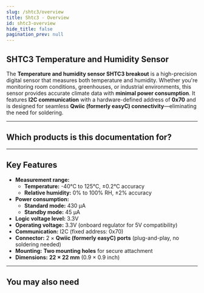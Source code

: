 ```yaml
---
slug: /shtc3/overview
title: Shtc3 - Overview
id: shtc3-overview
hide_title: false
pagination_prev: null
---
```


## SHTC3 Temperature and Humidity Sensor

The **Temperature and humidity sensor SHTC3 breakout** is a high-precision digital sensor that measures both temperature and humidity. Whether you're monitoring room conditions, greenhouses, or industrial environments, this sensor provides accurate climate data with **minimal power consumption**. It features **I2C communication** with a hardware-defined address of **0x70** and is designed for seamless **Qwiic (formerly easyC) connectivity**—eliminating the need for soldering.

<CenteredImage src="/img/shtc3/333032.jpg" alt="SHTC3 Temperature and Humidity Sensor" caption="SHTC3 Temperature and Humidity Sensor" />

---

## Which products is this documentation for?

<QuickLink 
  title="Temperature and humidity sensor SHTC3 breakout" 
  description="333032"
  url="https://soldered.com/product/temperature-and-humidity-sensor-shtc3-breakout/"
  image="/img/shtc3/333032.jpg" 
/>


---

## Key Features

- **Measurement range:**  
  - **Temperature:** -40°C to 125°C, ±0.2°C accuracy  
  - **Relative humidity:** 0% to 100% RH, ±2% accuracy  
- **Power consumption:**  
  - **Standard mode:** 430 µA  
  - **Standby mode:** 45 µA  
- **Logic voltage level:** 3.3V  
- **Operating voltage:** 3.3V (onboard regulator for 5V compatibility)  
- **Communication:** I2C (fixed address: 0x70)  
- **Connector:** 2 × **Qwiic (formerly easyC) ports** (plug-and-play, no soldering needed)  
- **Mounting:** **Two mounting holes** for secure attachment  
- **Dimensions:** **22 × 22 mm** (0.9 × 0.9 inch)  

---

## You may also need

<QuickLink 
  title="Qwiic cable" 
  description="Qwiic (formerly easyC) compatible cables with connectors on both ends, available in various lengths."
  url="https://soldered.com/product/easyc-cable/"
  image="/img/333311.webp" 
/>  
